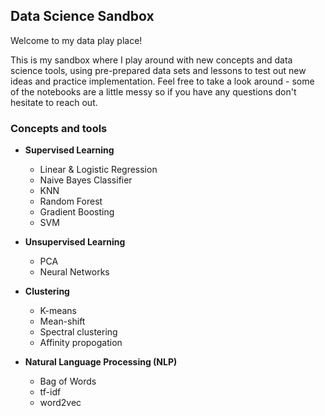 ## Data Science Sandbox

Welcome to my data play place!

This is my sandbox where I play around with new concepts and data science tools, using pre-prepared data sets and lessons to test out new ideas and practice implementation. Feel free to take a look around - some of the notebooks are a little messy so if you have any questions don't hesitate to reach out.

### Concepts and tools

* **Supervised Learning**
  * Linear & Logistic Regression
  * Naive Bayes Classifier
  * KNN
  * Random Forest
  * Gradient Boosting
  * SVM
  
* **Unsupervised Learning**
  * PCA
  * Neural Networks
  
* **Clustering**
  * K-means
  * Mean-shift
  * Spectral clustering
  * Affinity propogation
  
* **Natural Language Processing (NLP)**
  * Bag of Words
  * tf-idf
  * word2vec
